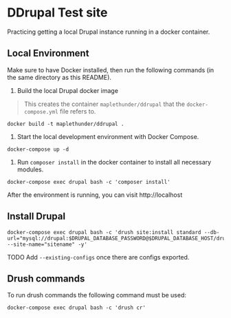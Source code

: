 # DDrupal Test site

Practicing getting a local Drupal instance running in a docker container.

## Local Environment

Make sure to have Docker installed, then run the following commands (in the same directory as this README).

1. Build the local Drupal docker image

> This creates the container `maplethunder/ddrupal` that the `docker-compose.yml` file refers to.

```cli
docker build -t maplethunder/ddrupal .
```

1. Start the local development environment with Docker Compose.

```cli
docker-compose up -d
```

1. Run `composer install` in the docker container to install all necessary modules.

```cli
docker-compose exec drupal bash -c 'composer install'
```

After the environment is running, you can visit http://localhost

## Install Drupal

```cli
docker-compose exec drupal bash -c 'drush site:install standard --db-url="mysql://drupal:$DRUPAL_DATABASE_PASSWORD@$DRUPAL_DATABASE_HOST/drupal" --site-name="sitename" -y'
```

TODO Add `--existing-configs` once there are configs exported.

## Drush commands

To run drush commands the following command must be used:

```cli
docker-compose exec drupal bash -c 'drush cr'
```
